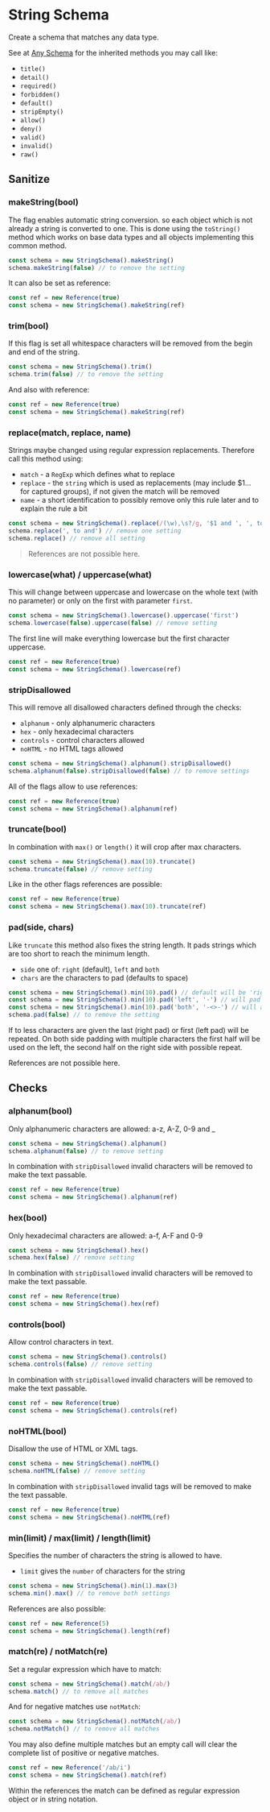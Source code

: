 # String Schema

Create a schema that matches any data type.

See at [Any Schema](any.md) for the inherited methods you may call like:
- `title()`
- `detail()`
- `required()`
- `forbidden()`
- `default()`
- `stripEmpty()`
- `allow()`
- `deny()`
- `valid()`
- `invalid()`
- `raw()`

## Sanitize

### makeString(bool)

The flag enables automatic string conversion. so each object which is not already
a string is converted to one. This is done using the `toString()` method which
works on base data types and all objects implementing this common method.

```js
const schema = new StringSchema().makeString()
schema.makeString(false) // to remove the setting
```

It can also be set as reference:

```js
const ref = new Reference(true)
const schema = new StringSchema().makeString(ref)
```

### trim(bool)

If this flag is set all whitespace characters will be removed from the begin and
end of the string.

```js
const schema = new StringSchema().trim()
schema.trim(false) // to remove the setting
```

And also with reference:

```js
const ref = new Reference(true)
const schema = new StringSchema().makeString(ref)
```

### replace(match, replace, name)

Strings maybe changed using regular expression replacements. Therefore call this
method using:
- `match` - a `RegExp` which defines what to replace
- `replace` - the `string` which is used as replacements (may include $1... for captured
  groups), if not given the match will be removed
- `name` - a short identification to possibly remove only this rule later and to
  explain the rule a bit

```js
const schema = new StringSchema().replace(/(\w),\s?/g, '$1 and ', ', to and')
schema.replace(', to and') // remove one setting
schema.replace() // remove all setting
```

> References are not possible here.

### lowercase(what) / uppercase(what)

This will change between uppercase and lowercase on the whole text (with no parameter)
or only on the first with parameter `first`.

```js
const schema = new StringSchema().lowercase().uppercase('first')
schema.lowercase(false).uppercase(false) // remove setting
```

The first line will make everything lowercase but the first character uppercase.

```js
const ref = new Reference(true)
const schema = new StringSchema().lowercase(ref)
```

### stripDisallowed

This will remove all disallowed characters defined through the checks:
- `alphanum` - only alphanumeric characters
- `hex` - only hexadecimal characters
- `controls` - control characters allowed
- `noHTML` - no HTML tags allowed

```js
const schema = new StringSchema().alphanum().stripDisallowed()
schema.alphanum(false).stripDisallowed(false) // to remove settings
```

All of the flags allow to use references:

```js
const ref = new Reference(true)
const schema = new StringSchema().alphanum(ref)
```

### truncate(bool)

In combination with `max()` or `length()` it will crop after max characters.

```js
const schema = new StringSchema().max(10).truncate()
schema.truncate(false) // remove setting
```

Like in the other flags references are possible:

```js
const ref = new Reference(true)
const schema = new StringSchema().max(10).truncate(ref)
```

### pad(side, chars)

Like `truncate` this method also fixes the string length. It pads strings which are
too short to reach the minimum length.
- `side` one of: `right` (default), `left` and `both`
- `chars` are the characters to pad (defaults to space)

```js
const schema = new StringSchema().min(10).pad() // default will be 'right' with spaces
const schema = new StringSchema().min(10).pad('left', '-') // will pad with dashes
const schema = new StringSchema().min(10).pad('both', '-<>-') // will add ---< and >---
schema.pad(false) // to remove the setting
```

If to less characters are given the last (right pad) or first (left pad) will be
repeated. On both side padding with multiple characters the first half will be used
on the left, the second half on the right side with possible repeat.

References are not possible here.

## Checks

### alphanum(bool)

Only alphanumeric characters are allowed: a-z, A-Z, 0-9 and _

```js
const schema = new StringSchema().alphanum()
schema.alphanum(false) // to remove setting
```

In combination with `stripDisallowed` invalid characters will be removed to make
the text passable.

```js
const ref = new Reference(true)
const schema = new StringSchema().alphanum(ref)
```

### hex(bool)

Only hexadecimal characters are allowed: a-f, A-F and 0-9

```js
const schema = new StringSchema().hex()
schema.hex(false) // remove setting
```

In combination with `stripDisallowed` invalid characters will be removed to make
the text passable.

```js
const ref = new Reference(true)
const schema = new StringSchema().hex(ref)
```

### controls(bool)

Allow control characters in text.

```js
const schema = new StringSchema().controls()
schema.controls(false) // remove setting
```

In combination with `stripDisallowed` invalid characters will be removed to make
the text passable.

```js
const ref = new Reference(true)
const schema = new StringSchema().controls(ref)
```

### noHTML(bool)

Disallow the use of HTML or XML tags.

```js
const schema = new StringSchema().noHTML()
schema.noHTML(false) // remove setting
```

In combination with `stripDisallowed` invalid tags will be removed to make
the text passable.

```js
const ref = new Reference(true)
const schema = new StringSchema().noHTML(ref)
```

### min(limit) / max(limit) / length(limit)

Specifies the number of characters the string is allowed to have.
- `limit` gives the `number` of characters for the string

```js
const schema = new StringSchema().min(1).max(3)
schema.min().max() // to remove both settings
```

References are also possible:

```js
const ref = new Reference(5)
const schema = new StringSchema().length(ref)
```

### match(re) / notMatch(re)

Set a regular expression which have to match:

```js
const schema = new StringSchema().match(/ab/)
schema.match() // to remove all matches
```

And for negative matches use `notMatch`:

```js
const schema = new StringSchema().notMatch(/ab/)
schema.notMatch() // to remove all matches
```

You may also define multiple matches but an empty call will clear the complete list of positive
or negative matches.

```js
const ref = new Reference('/ab/i')
const schema = new StringSchema().match(ref)
```

Within the references the match can be defined as regular expression object or in string notation.
